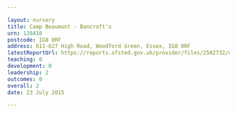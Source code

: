```yaml
---

layout: nursery
title: Camp Beaumont - Bancroft's
urn: 128410
postcode: IG8 0RF
address: 611-627 High Road, Woodford Green, Essex, IG8 0RF
latestReportUrl: https://reports.ofsted.gov.uk/provider/files/2502732/urn/128410.pdf
teaching: 0
development: 0
leadership: 2
outcomes: 0
overall: 2
date: 23 July 2015

---
```

